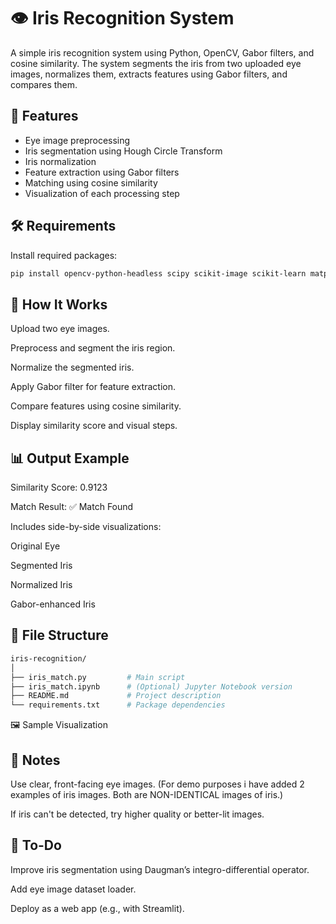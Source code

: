 # 👁️ Iris Recognition System

A simple iris recognition system using Python, OpenCV, Gabor filters, and cosine similarity. The system segments the iris from two uploaded eye images, normalizes them, extracts features using Gabor filters, and compares them.

## 📌 Features

- Eye image preprocessing
- Iris segmentation using Hough Circle Transform
- Iris normalization
- Feature extraction using Gabor filters
- Matching using cosine similarity
- Visualization of each processing step

## 🛠️ Requirements

Install required packages:
```bash
pip install opencv-python-headless scipy scikit-image scikit-learn matplotlib
```

## 🚀 How It Works
Upload two eye images.

Preprocess and segment the iris region.

Normalize the segmented iris.

Apply Gabor filter for feature extraction.

Compare features using cosine similarity.

Display similarity score and visual steps.

## 📊 Output Example
Similarity Score: 0.9123

Match Result: ✅ Match Found

Includes side-by-side visualizations:

Original Eye

Segmented Iris

Normalized Iris

Gabor-enhanced Iris

## 📁 File Structure
```bash
iris-recognition/
│
├── iris_match.py         # Main script
├── iris_match.ipynb      # (Optional) Jupyter Notebook version
├── README.md             # Project description
└── requirements.txt      # Package dependencies
```
🖼️ Sample Visualization

## 📸 Notes
Use clear, front-facing eye images. (For demo purposes i have added 2 examples of iris images. Both are NON-IDENTICAL images of iris.)

If iris can't be detected, try higher quality or better-lit images.

## 📌 To-Do
Improve iris segmentation using Daugman’s integro-differential operator.

Add eye image dataset loader.

Deploy as a web app (e.g., with Streamlit).
